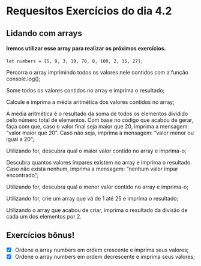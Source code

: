 # Requesitos Exercícios do dia 4.2

## Lidando com arrays

#### Iremos utilizar esse array para realizar os próximos exercícios.

    let numbers = [5, 9, 3, 19, 70, 8, 100, 2, 35, 27];

Percorra o array imprimindo todos os valores nele contidos com a função console.log();

Some todos os valores contidos no array e imprima o resultado;

Calcule e imprima a média aritmética dos valores contidos no array;

A média aritmética é o resultado da soma de todos os elementos dividido pelo número total de elementos.
Com base no código que acabou de gerar, faça com que, caso o valor final seja maior que 20, imprima a mensagem: “valor maior que 20”. Caso não seja, imprima a mensagem: “valor menor ou igual a 20”;

Utilizando for, descubra qual o maior valor contido no array e imprima-o;

Descubra quantos valores ímpares existem no array e imprima o resultado. Caso não exista nenhum, imprima a mensagem: “nenhum valor ímpar encontrado”;

Utilizando for, descubra qual o menor valor contido no array e imprima-o;

Utilizando for, crie um array que vá de 1 até 25 e imprima o resultado;

Utilizando o array que acabou de criar, imprima o resultado da divisão de cada um dos elementos por 2.

## Exercícios bônus!

- [X] Ordene o array numbers em ordem crescente e imprima seus valores;
- [X] Ordene o array numbers em ordem decrescente e imprima seus valores;